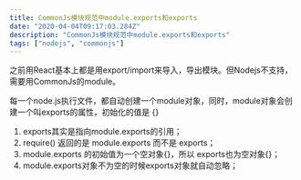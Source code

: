 ```yaml
---
title: CommonJs模块规范中module.exports和exports
date: "2020-04-04T09:17:03.284Z"
description: "CommonJs模块规范中module.exports和exports"
tags: ["nodejs", "commonjs"]
---
```


之前用React基本上都是用export/import来导入，导出模块。但Nodejs不支持，需要用CommonJs的module。

每一个node.js执行文件，都自动创建一个module对象，同时，module对象会创建一个叫exports的属性，初始化的值是 {}  

1. exports其实是指向module.exports的引用；
2. require() 返回的是 module.exports 而不是 exports；
3. module.exports 的初始值为一个空对象{}，所以 exports也为空对象{}；
4. module.exports对象不为空的时候exports对象就自动忽略；

